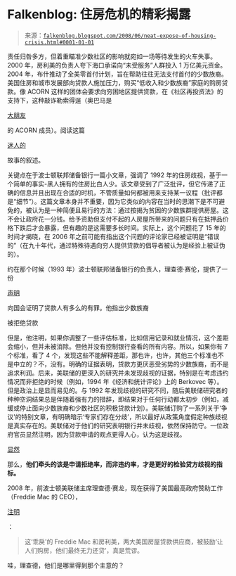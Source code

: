 <!--yml

类别：未分类

日期：2024 年 5 月 12 日 23:12:35

-->

# Falkenblog: 住房危机的精彩揭露

> 来源：[`falkenblog.blogspot.com/2008/06/neat-expose-of-housing-crisis.html#0001-01-01`](http://falkenblog.blogspot.com/2008/06/neat-expose-of-housing-crisis.html#0001-01-01)

责任归咎多方，但着重瞄准少数社区的影响就宛如一场等待发生的火车失事。2000 年，房利美的负责人夸下海口承诺向“未受服务”人群投入 1 万亿美元资金。2004 年，布什推动了全美零首付计划，旨在帮助往往无法支付首付的少数族裔。美国住房和城市发展部向贷款人施加压力，购买“低收入和少数族裔”家庭的购房贷款。像 ACORN 这样的团体会要求向穷困地区提供贷款，在《社区再投资法》的支持下，这种敲诈勒索得逞（奥巴马是

[大朋友](http://www.chicagoreader.com/obama/951208/)

的 ACORN 成员）。阅读这篇

[迷人的](http://www.takimag.com/site/article/the_diversity_recession_or_how_affirmative_action_helped_cause_the_housing/)

故事的叙述。

关键点在于波士顿联邦储备银行一篇小文章，强调了 1992 年的住房歧视，基于一个简单的事实-黑人拥有的住房比白人少。该文章受到了广泛批评，但它传递了正确的信息并且出现在合适的时机，不管质量如何都被用来支持某一议程（批评都是“细节”）。这篇文章本身并不重要，因为它类似的内容在当时的思潮下是不可避免的，被认为是一种简便且易行的方法：通过按揭为贫困的少数族群提供房屋。这不会让政府花一分钱。给予资助但支付不起的人房屋所带来的问题只有在抵押品价格下跌后才会暴露，但有趣的是这需要多长时间。实际上，这个问题花了 15 年的时间才揭晓，在 2006 年之前可能有指出这个问题的评论家已经被证明是“错误的”（在九十年代，通过特殊待遇向穷人提供贷款的倡导者被认为是经验上被证伪的）。

约在那个时候（1993 年）波士顿联邦储备银行的负责人，理查德·赛伦，提供了一份

[声明](http://findarticles.com/p/articles/mi_m4126/is_n4_v79/ai_13815155)

向国会证明了贷款人有多么的有罪。他指出少数族裔

被拒绝贷款

但是，他注明，如果你调整了一些评估标准，比如信用记录和就业情况，这个差距会缩小，但并未被消除。但他并没有控制银行查看的所有内容。所以，如果你有 7 个标准，看了 4 个，发现这些不能解释差距，那也许，也许，其他三个标准也不是中立的？不，没有。明确的证据表明，贷款方更厌恶受劣势的少数族裔，而不是追求利润。后来，美联储的更深入的研究并未发现歧视的证据，特别是在考虑违约情况而非拒绝的时候（例如，1994 年《经济和统计评论》上的 Berkovec 等）。但是政治上是显而易见的。与 1992 年发现歧视的研究不同，随后美联储研究者的种种空洞结果总是伴随着强有力的措辞，即结果对于任何行动都太初步（例如，减缓或停止面向少数族裔和少数社区的积极贷款计划）。美联储订购了一系列关于‘争议’的特别文章，有明确暗示‘专家们存在分歧’，所以最好从政策角度假定种族歧视是真实存在的。美联储对于他们的研究表明银行并未歧视，依然保持防守。一位政府官员显然注明，因为贷款申请的观点更得人心，认为这是歧视。

[显然](http://www.huduser.org/periodicals/cityscpe/vol2num1/guest.html)

那么，**他们牵头的该是申请拒绝率，而非违约率，才是更好的检验贷方歧视的指标。**

2008 年，前波士顿美联储主席理查德·赛龙，现在获得了美国最高政府赞助工作（Freddie Mac 的 CEO），

[注明](http://www.bloomberg.com/apps/news?pid=newsarchive&sid=aRGiT9IV3UC0)

：

> 这‘乖戾'的 Freddie Mac 和房利美，两大美国房屋贷款供应商，被鼓励‘让人们购房，他们最终无力还贷’，真是荒谬。

哇，理查德，他们是哪里得到那个主意的？
